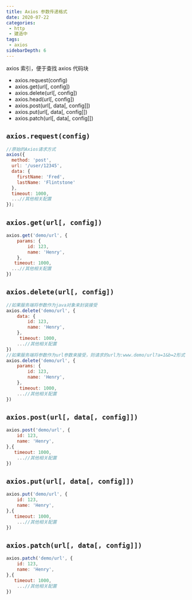 ```yaml
---
title: Axios 参数传递格式
date: 2020-07-22
categories:
 - http
 - 建造中
tags:
 - axios
sidebarDepth: 6
---
```

axios 索引，便于查找 axios 代码块
<!-- more -->

- axios.request(config)
- axios.get(url[, config])
- axios.delete(url[, config])
- axios.head(url[, config])
- axios.post(url[, data[, config]])
- axios.put(url[, data[, config]])
- axios.patch(url[, data[, config]])

## `axios.request(config)`

```js
//原始的Axios请求方式
axios({
  method: 'post',
  url: '/user/12345',
  data: {
    firstName: 'Fred',
    lastName: 'Flintstone'
  },
  timeout: 1000,
  ...//其他相关配置
});
```



## `axios.get(url[, config])`

```js
axios.get('demo/url', {
    params: {
        id: 123,
        name: 'Henry',
    },
   timeout: 1000,
  ...//其他相关配置
})
```



## `axios.delete(url[, config])`

```js
//如果服务端将参数作为java对象来封装接受
axios.delete('demo/url', {
    data: {
        id: 123,
        name: 'Henry',
    },
     timeout: 1000,
    ...//其他相关配置
})
//如果服务端将参数作为url参数来接受，则请求的url为:www.demo/url?a=1&b=2形式
axios.delete('demo/url', {
    params: {
        id: 123,
        name: 'Henry',
    },
     timeout: 1000,
    ...//其他相关配置
})
```



## `axios.post(url[, data[, config]])`

```js
axios.post('demo/url', {
    id: 123,
    name: 'Henry',
},{
   timeout: 1000,
    ...//其他相关配置
})
```



## `axios.put(url[, data[, config]])`

```js
axios.put('demo/url', {
    id: 123,
    name: 'Henry',
},{
   timeout: 1000,
    ...//其他相关配置
})
```



## `axios.patch(url[, data[, config]])`

```js
axios.patch('demo/url', {
    id: 123,
    name: 'Henry',
},{
   timeout: 1000,
    ...//其他相关配置
})
```






